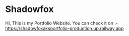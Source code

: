 ﻿# Shadowfox
Hi,
This is my Portfolio Website.
You can check it on :- https://shadowfoxaksportfolio-production.up.railway.app
